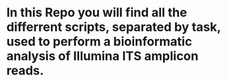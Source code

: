 # In this Repo you will find all the differrent scripts, separated by task, used to perform a bioinformatic analysis of Illumina ITS amplicon reads. 

